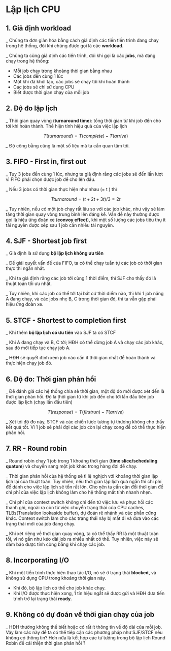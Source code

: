 # Lập lịch CPU

## 1. Giả định workload

\_ Chúng ta đơn giản hóa bằng cách giả định các tiến tiến trình đang chạy trong hệ thống, đôi khi chúng được gọi là các **workload.**

\_ Chúng ta cũng giả định các tiến trình, đôi khi gọi là các **jobs**, mà đang chạy trong hệ thống:

* Mỗi job chạy trong khoảng thời gian bằng nhau
* Các jobs đến cùng 1 lúc
* Một khi đã khởi tạo, các jobs sẽ chạy tới khi hoàn thành
* Các jobs sẽ chỉ sử dụng CPU
* Biết được thời gian chạy của mỗi job

## 2. Độ đo lập lịch

\_ Thời gian quay vòng \(**turnaround time**\): tồng thời gian từ khi job đến cho tới khi hoàn thành. Thể hiện tính hiệu quả của việc lập lịch

$$
T(turnaround) = T(complete) - T(arrive)
$$

_\__ Độ công bằng cũng là một số liệu mà ta cần quan tâm tới.

## 3. FIFO - First in, first out

\_ Tuy 3 jobs đến cùng 1 lúc, nhưng ta giả định rằng các jobs sẽ đến lần lượt vì FIFO phải chọn được job để cho lên đầu.

\_ Nếu 3 jobs có thời gian thực hiện như nhau \(= t \) thì

$$
Tturnaround = (t + 2t + 3t)/3 = 2t
$$

\_ Tuy nhiên, nếu có một job chạy rất lâu so với các job khác, như vậy sẽ làm tăng thời gian quay vòng trung bình lên đáng kể. Vấn đề này thường được gọi là hiệu ứng đoàn xe \(**convoy effect**\), khi một số lượng các jobs tiêu thụ ít tài nguyên được xếp sau 1 job cần nhiều tài nguyên.

## 4. SJF - Shortest job first

\_ Giả định là sử dụng **bộ lập lịch không ưu tiên**

\_ Để giải quyết vấn đề của FIFO, ta có thể chạy tuần tự các job có thời gian thực thi ngắn nhất.

\_ Khi ta giả định rằng các job tới cùng 1 thời điểm, thì SJF cho thấy đó là thuật toán tối ưu nhất.

\_ Tuy nhiên, khi các job có thể tới tại bất cứ thời điểm nào, thì khi 1 job nặng A đang chạy, và các jobs nhẹ B, C trong thời gian đó, thì ta vẫn gặp phải hiệu ứng đoàn xe.

## 5. STCF - Shortest to completion first

\_ Khi thêm **bộ lập lịch có ưu tiên** vào SJF ta có STCF

\_ Khi A đang chạy và B, C tới; HĐH có thể dừng job A và chạy các job khác, sau đó mới tiếp tục chạy job A.

\_ HĐH sẽ quyết định xem job nào cần ít thời gian nhất để hoàn thành và thực hiện chạy job đó.

## 6. Độ đo: Thời gian phản hồi

\_ Để đánh giá các hệ thống chia sẻ thời gian, một độ đo mới được xét đến là thời gian phản hồi. Đó là thời gian từ khi job đến cho tới lần đầu tiên job được lập lịch \(chạy lần đầu tiên\)

$$
T(response) = T (first run) - T(arrive)
$$

\_ Xét tới độ đo này, STCF và các chiến lược tương tự thường không cho thấy kết quả tốt. Vì 1 job sẽ phải đợi các job còn lại chạy xong để có thể thực hiện phản hồi.

## 7. RR - Round robin

\_ Round robin chạy 1 job trong 1 khoảng thời gian \(**time slice/scheduling quatum**\) và chuyển sang một job khác trong hàng đợi để chạy.

\_ Thời gian phản hồi của hệ thống sẽ tỉ lệ nghịch với khoảng thời gian lập lịch lại của thuật toán. Tuy nhiên, nếu thời gian lập lịch quá ngắn thì chi phí để dành cho việc lập lịch sẽ tốn rất lớn. Cho nên ta cần cân đối thời gian để chi phí của việc lập lịch không làm cho hệ thống mất tính nhanh nhẹn.

\_ Chi phí của context switch không chỉ đến từ việc lưu và phục hồi các thanh ghi, ngoài ra còn từ việc chuyển trạng thái của CPU caches, TLBs\(Translation lookaside buffer\), dự đoán rẽ nhánh và các phần cứng khác. Context switch làm cho các trạng thái này bị mất đi và đưa vào các trạng thái mới của job đang chạy.

\_ Khi xét riêng về thời gian quay vòng, ta có thể thấy RR là một thuật toán tồi, vì nó gần như kéo dài job ra nhiều nhất có thể. Tuy nhiên, việc này sẽ đảm bảo được tính công bằng khi chạy các job.

## 8. Incorporating I/O

\_ Khi một tiến trình thực hiện thao tác I/O, nó sẽ ở trạng thái **blocked,** và không sử dụng CPU trong khoảng thời gian này. 

* Khi đó, bộ lập lịch có thể cho job khác chạy. 
* Khi I/O được thực hiện xong, 1 tín hiệu ngắt sẽ được gửi và HĐH đưa tiến trình trở lại trạng thái **ready.**

## 9. Không có dự đoán về thời gian chạy của job

\_ HĐH thường không thể biết hoặc có rất ít thông tin về độ dài của mỗi job. Vậy làm các này để ta có thể tiếp cận các phương pháp như SJF/STCF nếu không có thông tin? Hơn nữa là kết hợp các tư tưởng trong bộ lập lịch Round Robin để cải thiện thời gian phản hồi ?

